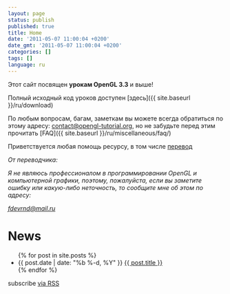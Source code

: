 ```yaml
---
layout: page
status: publish
published: true
title: Home
date: '2011-05-07 11:00:04 +0200'
date_gmt: '2011-05-07 11:00:04 +0200'
categories: []
tags: []
language: ru
---
```

Этот сайт посвящен **урокам OpenGL 3.3** и выше!

Полный исходный код уроков доступен [здесь]({{ site.baseurl }}/ru/download)

По любым вопросам, багам, заметкам вы можете всегда обратиться по этому адресу: <a href="mailto:contact@opengl-tutorial.org">contact@opengl-tutorial.org</a>, но не забудьте перед этим прочитать [FAQ]({{ site.baseurl }}/ru/miscellaneous/faq/)

Приветствуется любая помощь ресурсу, в том числе [перевод]({{site.baseurl}}/ru/miscellaneous/contribute/translation/) 

*От переводчика:*

*Я не являюсь профессионалом в программировании OpenGL и компьютерной графики, поэтому, пожалуйста, если вы заметите ошибку или какую-либо неточность, то сообщите мне об этом по адресу:*

*<a href="mailto:fdevrnd@mail.ru">fdevrnd@mail.ru</a>*

<div class="home">

  <h1>News</h1>

  <ul class="posts">
    {% for post in site.posts %}
      <li>
        <span class="post-date">{{ post.date | date: "%b %-d, %Y" }}</span>
        <a class="post-link" href="{{ site.baseurl }}{{ post.url }}">{{ post.title }}</a>
      </li>
    {% endfor %}
  </ul>

  <p class="rss-subscribe">subscribe <a href="{{ "/feed.xml" | prepend: site.baseurl }}">via RSS</a></p>

</div>
